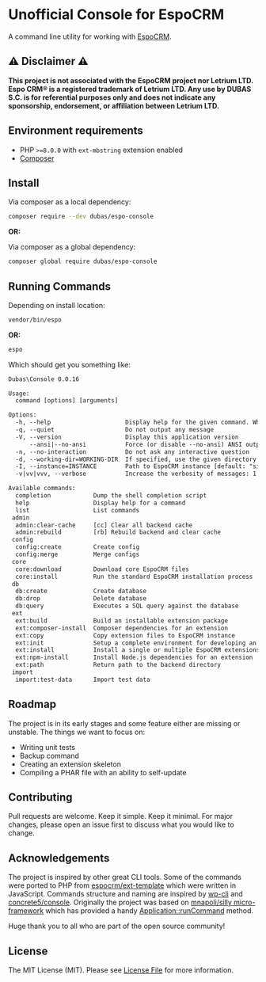 # Unofficial Console for EspoCRM

A command line utility for working with [EspoCRM](https://github.com/espocrm/espocrm).

## ⚠️ Disclaimer ⚠️

**This project is not associated with the EspoCRM project nor Letrium LTD. Espo CRM® is a registered trademark of Letrium LTD. Any use by DUBAS S.C. is for referential purposes only and does not indicate any sponsorship, endorsement, or affiliation between Letrium LTD.**

## Environment requirements

* PHP `>=8.0.0` with `ext-mbstring` extension enabled
* [Composer](https://getcomposer.org/)

## Install

Via composer as a local dependency:

``` bash
composer require --dev dubas/espo-console
```

**OR:**

Via composer as a global dependency:

``` bash
composer global require dubas/espo-console
```

## Running Commands

Depending on install location:

```bash
vendor/bin/espo
```

**OR:**

```bash
espo
```

Which should get you something like:

```diff
Dubas\Console 0.0.16

Usage:
  command [options] [arguments]

Options:
  -h, --help                     Display help for the given command. When no command is given display help for the list command
  -q, --quiet                    Do not output any message
  -V, --version                  Display this application version
      --ansi|--no-ansi           Force (or disable --no-ansi) ANSI output
  -n, --no-interaction           Do not ask any interactive question
  -d, --working-dir=WORKING-DIR  If specified, use the given directory as working directory [default: "/var/www/default"]
  -I, --instance=INSTANCE        Path to EspoCRM instance [default: "site"]
  -v|vv|vvv, --verbose           Increase the verbosity of messages: 1 for normal output, 2 for more verbose output and 3 for debug

Available commands:
  completion            Dump the shell completion script
  help                  Display help for a command
  list                  List commands
 admin
  admin:clear-cache     [cc] Clear all backend cache
  admin:rebuild         [rb] Rebuild backend and clear cache
 config
  config:create         Create config
  config:merge          Merge configs
 core
  core:download         Download core EspoCRM files
  core:install          Run the standard EspoCRM installation process
 db
  db:create             Create database
  db:drop               Delete database
  db:query              Executes a SQL query against the database
 ext
  ext:build             Build an installable extension package
  ext:composer-install  Composer dependencies for an extension
  ext:copy              Copy extension files to EspoCRM instance
  ext:init              Setup a complete environment for developing an extension
  ext:install           Install a single or multiple EspoCRM extensions
  ext:npm-install       Install Node.js dependencies for an extension
  ext:path              Return path to the backend directory
 import
  import:test-data      Import test data
```

## Roadmap

The project is in its early stages and some feature either are missing or unstable. The things we want to focus on:

* Writing unit tests
* Backup command
* Creating an extension skeleton
* Compiling a PHAR file with an ability to self-update

## Contributing

Pull requests are welcome. Keep it simple. Keep it minimal. For major changes, please open an issue first to discuss what you would like to change.

## Acknowledgements

The project is inspired by other great CLI tools. Some of the commands were ported to PHP from [espocrm/ext-template](https://github.com/espocrm/ext-template) which were written in JavaScript. Commands structure and naming are inspired by [wp-cli](https://github.com/wp-cli/wp-cli) and [concrete5/console](https://github.com/concretecms/console). Originally the project was based on [mnapoli/silly micro-framework](https://github.com/mnapoli/silly) which has provided a handy [Application::runCommand](https://github.com/mnapoli/silly/blob/1.8.0/src/Application.php#L165) method.

Huge thank you to all who are part of the open source community!

## License

The MIT License (MIT). Please see [License File](LICENSE) for more information.
